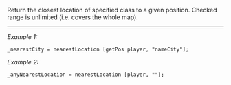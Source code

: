 Return the closest location of specified class to a given position. Checked range is unlimited (i.e. covers the whole map).


---
*Example 1:*
```sqf
_nearestCity = nearestLocation [getPos player, "nameCity"];
```

*Example 2:*
```sqf
_anyNearestLocation = nearestLocation [player, ""];
```